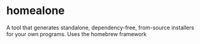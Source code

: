 # homealone
A tool that generates standalone, dependency-free, from-source installers for your own programs. Uses the homebrew framework
  
